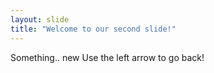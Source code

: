 ```yaml
---
layout: slide
title: "Welcome to our second slide!"
---
```

Something.. new
Use the left arrow to go back!

